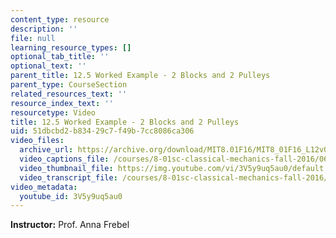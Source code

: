 ```yaml
---
content_type: resource
description: ''
file: null
learning_resource_types: []
optional_tab_title: ''
optional_text: ''
parent_title: 12.5 Worked Example - 2 Blocks and 2 Pulleys
parent_type: CourseSection
related_resources_text: ''
resource_index_text: ''
resourcetype: Video
title: 12.5 Worked Example - 2 Blocks and 2 Pulleys
uid: 51dbcbd2-b834-29c7-f49b-7cc8086ca306
video_files:
  archive_url: https://archive.org/download/MIT8.01F16/MIT8_01F16_L12v05_360p.mp4
  video_captions_file: /courses/8-01sc-classical-mechanics-fall-2016/06269dbf1cce5c97a07e55c0b37863f4_3V5y9uq5au0.vtt
  video_thumbnail_file: https://img.youtube.com/vi/3V5y9uq5au0/default.jpg
  video_transcript_file: /courses/8-01sc-classical-mechanics-fall-2016/42e7bfd333f22149712e0748c67e58ff_3V5y9uq5au0.pdf
video_metadata:
  youtube_id: 3V5y9uq5au0
---
```


**Instructor:** Prof. Anna Frebel